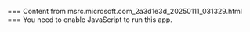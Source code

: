 === Content from msrc.microsoft.com_2a3d1e3d_20250111_031329.html ===
You need to enable JavaScript to run this app.
